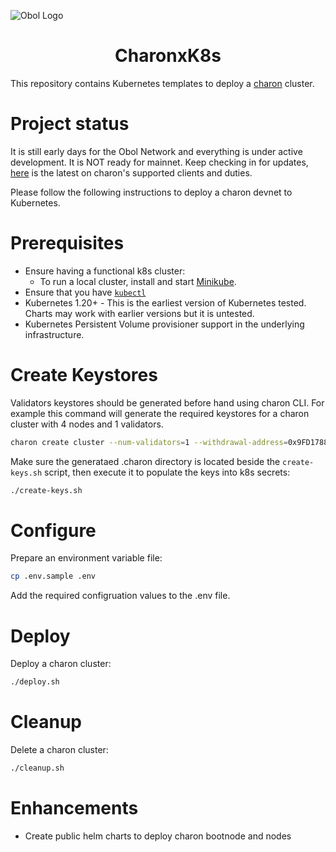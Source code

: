 ![Obol Logo](https://obol.tech/obolnetwork.png)

<h1 align="center">CharonxK8s</h1>

This repository contains Kubernetes templates to deploy a [charon](https://github.com/ObolNetwork/charon) cluster.

# Project status
It is still early days for the Obol Network and everything is under active development. It is NOT ready for mainnet. 
Keep checking in for updates, [here](https://github.com/ObolNetwork/charon/#supported-consensus-layer-clients) is the latest on charon's supported clients and duties.

Please follow the following instructions to deploy a charon devnet to Kubernetes.

# Prerequisites
- Ensure having a functional k8s cluster:
    - To run a local cluster, install and start [Minikube](https://minikube.sigs.k8s.io/docs/start).
- Ensure that you have [`kubectl`](https://kubernetes.io/docs/tasks/tools/#kubectl)
- Kubernetes 1.20+ - This is the earliest version of Kubernetes tested. Charts may work with earlier versions but it is untested.
- Kubernetes Persistent Volume provisioner support in the underlying infrastructure.

# Create Keystores
Validators keystores should be generated before hand using charon CLI. For example this command will generate the required keystores for a charon cluster with 4 nodes and 1 validators.
```sh
charon create cluster --num-validators=1 --withdrawal-address=0x9FD17880D4F5aE131D62CE6b48dF7ba7D426a410 --network=kiln
```
Make sure the generataed .charon directory is located beside the `create-keys.sh` script, then execute it to populate the keys into k8s secrets:
```sh
./create-keys.sh
```

# Configure
Prepare an environment variable file:
```sh
cp .env.sample .env
```
Add the required configruation values to the .env file.

# Deploy
Deploy a charon cluster:

```sh
./deploy.sh
```

# Cleanup
Delete a charon cluster:
```sh
./cleanup.sh
```

# Enhancements
- Create public helm charts to deploy charon bootnode and nodes

